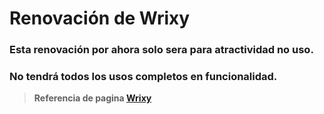 # **Renovación de Wrixy**


### Esta renovación por ahora solo sera para atractividad no uso.
### No tendrá todos los usos completos en funcionalidad.

>**Referencia de pagina [Wrixy](https://wrixy.com/)**
